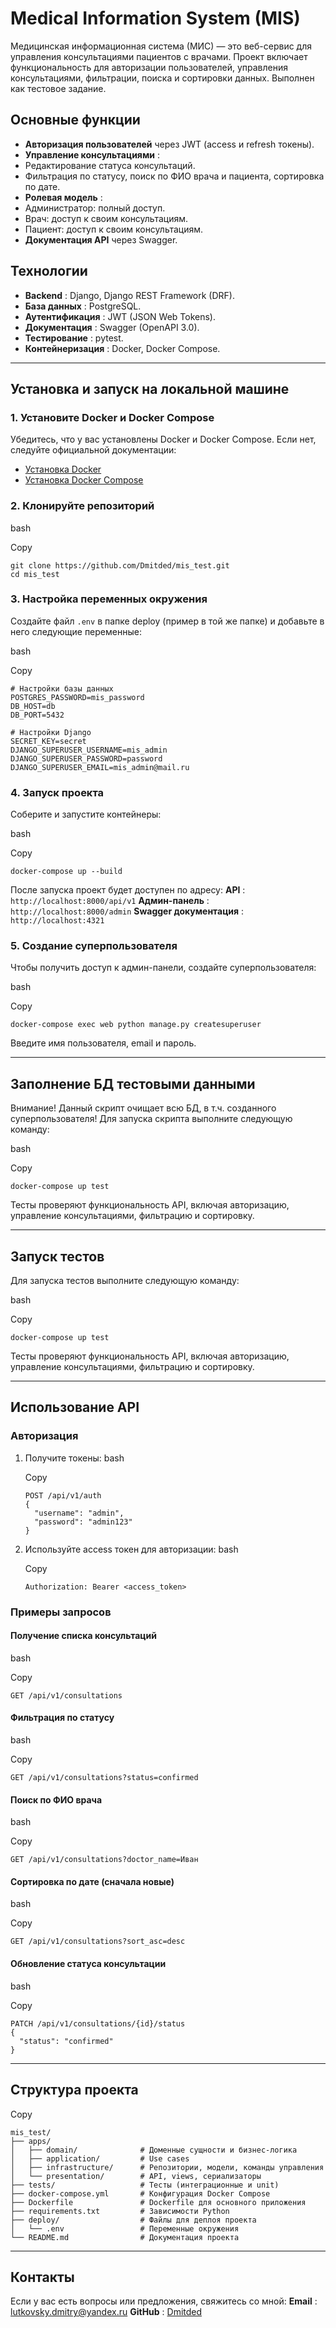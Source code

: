 # Medical Information System (MIS)

Медицинская информационная система (МИС) — это веб-сервис для управления консультациями пациентов с врачами. Проект включает функциональность для авторизации пользователей, управления консультациями, фильтрации, поиска и сортировки данных. Выполнен как тестовое задание.

## Основные функции

* **Авторизация пользователей** через JWT (access и refresh токены).
* **Управление консультациями** :
* Редактирование статуса консультаций.
* Фильтрация по статусу, поиск по ФИО врача и пациента, сортировка по дате.
* **Ролевая модель** :
* Администратор: полный доступ.
* Врач: доступ к своим консультациям.
* Пациент: доступ к своим консультациям.
* **Документация API** через Swagger.

## Технологии

* **Backend** : Django, Django REST Framework (DRF).
* **База данных** : PostgreSQL.
* **Аутентификация** : JWT (JSON Web Tokens).
* **Документация** : Swagger (OpenAPI 3.0).
* **Тестирование** : pytest.
* **Контейнеризация** : Docker, Docker Compose.

---

## Установка и запуск на локальной машине

### 1. Установите Docker и Docker Compose

Убедитесь, что у вас установлены Docker и Docker Compose. Если нет, следуйте официальной документации:

* [Установка Docker](https://docs.docker.com/get-docker/)
* [Установка Docker Compose](https://docs.docker.com/compose/install/)

### 2. Клонируйте репозиторий

bash

Copy

```
git clone https://github.com/Dmitded/mis_test.git
cd mis_test
```

### 3. Настройка переменных окружения

Создайте файл `.env` в папке deploy (пример в той же папке) и добавьте в него следующие переменные:

bash

Copy

```
# Настройки базы данных
POSTGRES_PASSWORD=mis_password
DB_HOST=db
DB_PORT=5432

# Настройки Django
SECRET_KEY=secret
DJANGO_SUPERUSER_USERNAME=mis_admin
DJANGO_SUPERUSER_PASSWORD=password
DJANGO_SUPERUSER_EMAIL=mis_admin@mail.ru
```

### 4. Запуск проекта

Соберите и запустите контейнеры:

bash

Copy

```
docker-compose up --build
```

После запуска проект будет доступен по адресу:
 **API** : `http://localhost:8000/api/v1`
 **Админ-панель** : `http://localhost:8000/admin`
 **Swagger документация** : `http://localhost:4321`

### 5. Создание суперпользователя

Чтобы получить доступ к админ-панели, создайте суперпользователя:

bash

Copy

```
docker-compose exec web python manage.py createsuperuser
```

Введите имя пользователя, email и пароль.

---

## Заполнение БД тестовыми данными

Внимание! Данный скрипт очищает всю БД, в т.ч. созданного суперпользователя!
Для запуска скрипта выполните следующую команду:

bash

Copy

```
docker-compose up test
```

Тесты проверяют функциональность API, включая авторизацию, управление консультациями, фильтрацию и сортировку.

---

## Запуск тестов

Для запуска тестов выполните следующую команду:

bash

Copy

```
docker-compose up test
```

Тесты проверяют функциональность API, включая авторизацию, управление консультациями, фильтрацию и сортировку.

---

## Использование API

### Авторизация

1. Получите токены:
   bash

   Copy

   ```
   POST /api/v1/auth
   {
     "username": "admin",
     "password": "admin123"
   }
   ```
2. Используйте access токен для авторизации:
   bash

   Copy

   ```
   Authorization: Bearer <access_token>
   ```

### Примеры запросов

#### Получение списка консультаций

bash

Copy

```
GET /api/v1/consultations
```

#### Фильтрация по статусу

bash

Copy

```
GET /api/v1/consultations?status=confirmed
```

#### Поиск по ФИО врача

bash

Copy

```
GET /api/v1/consultations?doctor_name=Иван
```

#### Сортировка по дате (сначала новые)

bash

Copy

```
GET /api/v1/consultations?sort_asc=desc
```

#### Обновление статуса консультации

bash

Copy

```
PATCH /api/v1/consultations/{id}/status
{
  "status": "confirmed"
}
```

---

## Структура проекта

Copy

```
mis_test/
├── apps/
│   ├── domain/              # Доменные сущности и бизнес-логика
│   ├── application/         # Use cases
│   ├── infrastructure/      # Репозитории, модели, команды управления
│   └── presentation/        # API, views, сериализаторы
├── tests/                   # Тесты (интеграционные и unit)
├── docker-compose.yml       # Конфигурация Docker Compose
├── Dockerfile               # Dockerfile для основного приложения
├── requirements.txt         # Зависимости Python
├── deploy/                  # Файлы для деплоя проекта
│   └── .env                 # Переменные окружения
└── README.md                # Документация проекта
```

---

## Контакты

Если у вас есть вопросы или предложения, свяжитесь со мной:
 **Email** : [lutkovsky.dmitry@yandex.ru](https://mailto:lutkovsky.dmitry@yandex.ru/)
 **GitHub** : [Dmitded](https://github.com/Dmitded)
